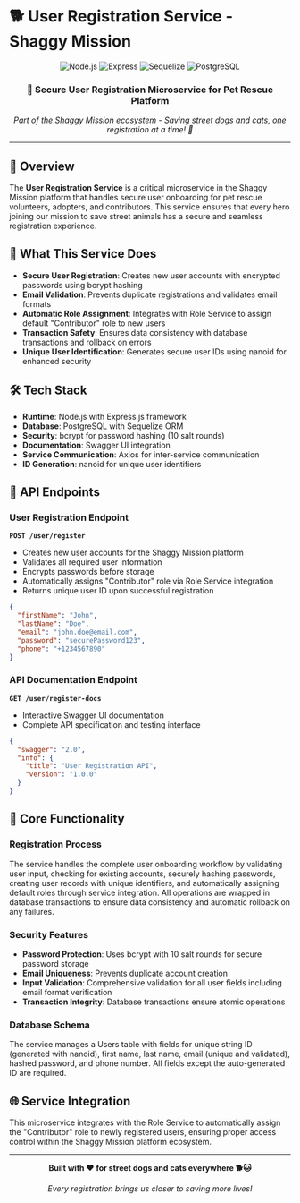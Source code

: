 # 🐕 User Registration Service - Shaggy Mission

<div align="center">
  <img src="https://img.shields.io/badge/Node.js-339933?style=for-the-badge&logo=node.js&logoColor=white" alt="Node.js" />
  <img src="https://img.shields.io/badge/Express.js-000000?style=for-the-badge&logo=express&logoColor=white" alt="Express" />
  <img src="https://img.shields.io/badge/Sequelize-52B0E7?style=for-the-badge&logo=sequelize&logoColor=white" alt="Sequelize" />
  <img src="https://img.shields.io/badge/PostgreSQL-316192?style=for-the-badge&logo=postgresql&logoColor=white" alt="PostgreSQL" />
</div>

<div align="center">
  <h3>🚀 Secure User Registration Microservice for Pet Rescue Platform</h3>
  <p><em>Part of the Shaggy Mission ecosystem - Saving street dogs and cats, one registration at a time! 🐾</em></p>
</div>

---

## 🌟 Overview

The **User Registration Service** is a critical microservice in the Shaggy Mission platform that handles secure user onboarding for pet rescue volunteers, adopters, and contributors. This service ensures that every hero joining our mission to save street animals has a secure and seamless registration experience.

## 🎯 What This Service Does

- **Secure User Registration**: Creates new user accounts with encrypted passwords using bcrypt hashing
- **Email Validation**: Prevents duplicate registrations and validates email formats  
- **Automatic Role Assignment**: Integrates with Role Service to assign default "Contributor" role to new users
- **Transaction Safety**: Ensures data consistency with database transactions and rollback on errors
- **Unique User Identification**: Generates secure user IDs using nanoid for enhanced security

## 🛠️ Tech Stack

- **Runtime**: Node.js with Express.js framework
- **Database**: PostgreSQL with Sequelize ORM
- **Security**: bcrypt for password hashing (10 salt rounds)
- **Documentation**: Swagger UI integration
- **Service Communication**: Axios for inter-service communication
- **ID Generation**: nanoid for unique user identifiers

## 📡 API Endpoints

### User Registration Endpoint
**`POST /user/register`**
- Creates new user accounts for the Shaggy Mission platform
- Validates all required user information
- Encrypts passwords before storage
- Automatically assigns "Contributor" role via Role Service integration
- Returns unique user ID upon successful registration

```json
{
  "firstName": "John",
  "lastName": "Doe",
  "email": "john.doe@email.com",
  "password": "securePassword123",
  "phone": "+1234567890"
}
```

### API Documentation Endpoint  
**`GET /user/register-docs`**
- Interactive Swagger UI documentation
- Complete API specification and testing interface

```json
{
  "swagger": "2.0",
  "info": {
    "title": "User Registration API",
    "version": "1.0.0"
  }
}
```

## 🔧 Core Functionality

### Registration Process
The service handles the complete user onboarding workflow by validating user input, checking for existing accounts, securely hashing passwords, creating user records with unique identifiers, and automatically assigning default roles through service integration. All operations are wrapped in database transactions to ensure data consistency and automatic rollback on any failures.

### Security Features
- **Password Protection**: Uses bcrypt with 10 salt rounds for secure password storage
- **Email Uniqueness**: Prevents duplicate account creation
- **Input Validation**: Comprehensive validation for all user fields including email format verification
- **Transaction Integrity**: Database transactions ensure atomic operations

### Database Schema
The service manages a Users table with fields for unique string ID (generated with nanoid), first name, last name, email (unique and validated), hashed password, and phone number. All fields except the auto-generated ID are required.

## 🌐 Service Integration

This microservice integrates with the Role Service to automatically assign the "Contributor" role to newly registered users, ensuring proper access control within the Shaggy Mission platform ecosystem.

---

<div align="center">
  <p><strong>Built with ❤️ for street dogs and cats everywhere 🐕🐱</strong></p>
  <p><em>Every registration brings us closer to saving more lives!</em></p>
</div>